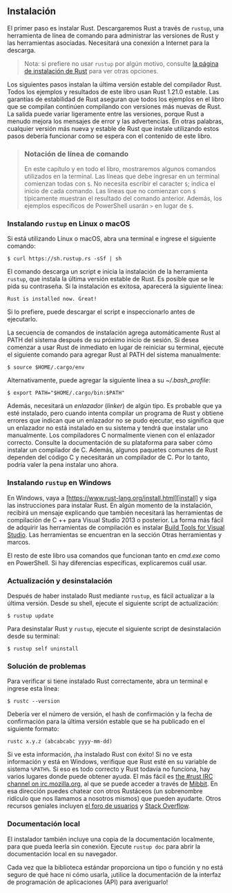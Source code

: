 ## Instalación

El primer paso es instalar Rust. Descargaremos Rust a través de `rustup`, una
herramienta de línea de comando para administrar las versiones de Rust y las
herramientas asociadas. Necesitará una conexión a Internet para la descarga.

> Nota: si prefiere no usar `rustup` por algún motivo, consulte [la página de instalación de Rust](https://www.rust-lang.org/install.html) para ver otras opciones.

Los siguientes pasos instalan la última versión estable del compilador Rust.
Todos los ejemplos y resultados de este libro usan Rust 1.21.0 estable. Las
garantías de estabilidad de Rust aseguran que todos los ejemplos en el libro
que se compilan continúen compilando con versiones más nuevas de Rust. La
salida puede variar ligeramente entre las versiones, porque Rust a menudo
mejora los mensajes de error y las advertencias. En otras palabras, cualquier
versión más nueva y estable de Rust que instale utilizando estos pasos
debería funcionar como se espera con el contenido de este libro.

> ### Notación de línea de comando
>
> En este capítulo y en todo el libro, mostraremos algunos comandos
> utilizados en la terminal. Las líneas que debe ingresar en un terminal
> comienzan todas con `$`. No necesita escribir el caracter `$`; indica el
> inicio de cada comando. Las líneas que no comienzan con `$` típicamente
> muestran el resultado del comando anterior. Además, los ejemplos específicos
> de PowerShell usarán `>` en lugar de `$`.

### Instalando `rustup` en Linux o macOS

Si está utilizando Linux o macOS, abra una terminal e ingrese el siguiente
comando:

```text
$ curl https://sh.rustup.rs -sSf | sh
```

El comando descarga un script e inicia la instalación de la herramienta
`rustup`, que instala la última versión estable de Rust. Es posible que se le
pida su contraseña. Si la instalación es exitosa, aparecerá la siguiente
línea:

```text
Rust is installed now. Great!
```

Si lo prefiere, puede descargar el script e inspeccionarlo antes de
ejecutarlo.

La secuencia de comandos de instalación agrega automáticamente Rust al
PATH del sistema después de su próximo inicio de sesión. Si desea comenzar a
usar Rust de inmediato en lugar de reiniciar su terminal, ejecute el
siguiente comando para agregar Rust al PATH del sistema manualmente:

```text
$ source $HOME/.cargo/env
```

Alternativamente, puede agregar la siguiente línea a su *~/.bash_profile*:

```text
$ export PATH="$HOME/.cargo/bin:$PATH"
```

Además, necesitará un *enlazador* (*linker*) de algún tipo. Es probable que
ya esté instalado, pero cuando intenta compilar un programa de Rust y obtiene
errores que indican que un enlazador no se pudo ejecutar, eso significa que
un enlazador no está instalado en su sistema y tendrá que instalar uno
manualmente. Los compiladores C normalmente vienen con el enlazador correcto.
Consulte la documentación de su plataforma para saber cómo instalar un
compilador de C. Además, algunos paquetes comunes de Rust dependen del código
C y necesitarán un compilador de C. Por lo tanto, podría valer la pena
instalar uno ahora.

### Instalando `rustup` en Windows

En Windows, vaya a [https://www.rust-lang.org/install.html][install] y siga
las instrucciones para instalar Rust. En algún momento de la instalación,
recibirá un mensaje explicando que también necesitará las herramientas de
compilación de C ++ para Visual Studio 2013 o posterior. La forma más fácil
de adquirir las herramientas de compilación es instalar
[Build Tools for Visual Studio][visualstudio]. Las herramientas se
encuentran en la sección Otras herramientas y marcos.

[instalar]: https://www.rust-lang.org/install.html
[visualstudio]: https://www.visualstudio.com/downloads/

El resto de este libro usa comandos que funcionan tanto en *cmd.exe* como en
PowerShell. Si hay diferencias específicas, explicaremos cuál usar.

### Actualización y desinstalación

Después de haber instalado Rust mediante `rustup`, es fácil actualizar a la
última versión. Desde su shell, ejecute el siguiente script de actualización:

```text
$ rustup update
```

Para desinstalar Rust y `rustup`, ejecute el siguiente script de
desinstalación desde su terminal:

```text
$ rustup self uninstall
```

### Solución de problemas

Para verificar si tiene instalado Rust correctamente, abra un terminal e ingrese
esta línea:

```text
$ rustc --version
```

Debería ver el número de versión, el hash de confirmación y la fecha de
confirmación para la última versión estable que se ha publicado en el
siguiente formato:

```text
rustc x.y.z (abcabcabc yyyy-mm-dd)
```

Si ve esta información, ¡ha instalado Rust con éxito! Si no ve esta
información y está en Windows, verifique que Rust esté en su variable de
sistema `%PATH%`. Si eso es todo correcto y Rust todavía no funciona, hay
varios lugares donde puede obtener ayuda. El más fácil es
[the #rust IRC channel on irc.mozilla.org][irc]<!-- ignore -->, al que se
puede acceder a través de [Mibbit][mibbit]. En esa dirección puedes chatear
con otros Rustáceos (un sobrenombre ridículo que nos llamamos a nosotros
mismos) que pueden ayudarte. Otros recursos geniales incluyen [el foro de usuarios][users] y [Stack Overflow][stackoverflow].

[irc]: irc://irc.mozilla.org/#rust
[mibbit]: http://chat.mibbit.com/?server=irc.mozilla.org&channel=%23rust
[users]: https://users.rust-lang.org/
[stackoverflow]: http://stackoverflow.com/questions/tagged/rust

### Documentación local

El instalador también incluye una copia de la documentación localmente, para
que pueda leerla sin conexión. Ejecute `rustup doc` para abrir la
documentación local en su navegador.

Cada vez que la biblioteca estándar proporciona un tipo o función y no está
seguro de qué hace ni cómo usarla, ¡utilice la documentación de la interfaz
de programación de aplicaciones (API) para averiguarlo!
